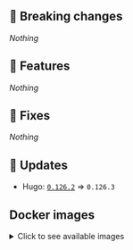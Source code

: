 ## :loudspeaker: Breaking changes

*Nothing*


## :tada: Features

*Nothing*


## :bug: Fixes

*Nothing*


## :heartbeat: Updates

* Hugo: [`0.126.2`](https://github.com/floryn90/docker-hugo/releases/tag/0.126.2) => `0.126.3`


## Docker images

<details>
<summary>Click to see available images</summary>

This release is available from Docker Hub as project `floryn90/hugo` with the following tags:

| Alias tags                   | Version specific tags                      |
| ---------------------------- | ------------------------------------------ |
| `busybox`, `latest`          | `0.126.3-busybox`, `0.126.3`                     |
| `busybox-ci`, `ci`           | `0.126.3-busybox-ci`, `0.126.3-ci`               |
| `busybox-onbuild`, `onbuild` | `0.126.3-busybox-onbuild`, `0.126.3-onbuild`     |
| `alpine`                     | `0.126.3-alpine`                              |
| `alpine-ci`                  | `0.126.3-alpine-ci`                           |
| `alpine-onbuild`             | `0.126.3-alpine-onbuild`                      |
| `asciidoctor`                | `0.126.3-asciidoctor`                         |
| `asciidoctor-ci`             | `0.126.3-asciidoctor-ci`                      |
| `asciidoctor-onbuild`        | `0.126.3-asciidoctor-onbuild`                 |
| `pandoc`                     | `0.126.3-pandoc`                              |
| `pandoc-ci`                  | `0.126.3-pandoc-ci`                           |
| `pandoc-onbuild`             | `0.126.3-pandoc-onbuild`                      |
| `ext-alpine`                 | `0.126.3-ext-alpine`                          |
| `ext-alpine-ci`              | `0.126.3-ext-alpine-ci`                       |
| `ext-alpine-onbuild`         | `0.126.3-ext-alpine-onbuild`                  |
| `ext-asciidoctor`            | `0.126.3-ext-asciidoctor`                     |
| `ext-asciidoctor-ci`         | `0.126.3-ext-asciidoctor-ci`                  |
| `ext-asciidoctor-onbuild`    | `0.126.3-ext-asciidoctor-onbuild`             |
| `ext-pandoc`                 | `0.126.3-ext-pandoc`                          |
| `ext-pandoc-ci`              | `0.126.3-ext-pandoc-ci`                       |
| `ext-pandoc-onbuild`         | `0.126.3-ext-pandoc-onbuild`                  |
| `debian`                     | `0.126.3-debian`                              |
| `debian-ci`                  | `0.126.3-debian-ci`                           |
| `debian-onbuild`             | `0.126.3-debian-onbuild`                      |
| `ext-debian`, `ext`, `latest-ext` | `0.126.3-ext-debian`, `0.126.3-ext`         |
| `ext-debian-ci`, `ext-ci`    | `0.126.3-ext-debian-ci`, `0.126.3-ext-ci`        |
| `ext-debian-onbuild`, `ext-onbuild` | `0.126.3-ext-debian-onbuild`, `0.126.3-ext-onbuild` |
| `ubuntu`                     | `0.126.3-ubuntu`                            |
| `ubuntu-ci`                  | `0.126.3-ubuntu-ci`                         |
| `ubuntu-onbuild`             | `0.126.3-ubuntu-onbuild`                    |
| `ext-ubuntu`                 | `0.126.3-ext-ubuntu`                        |
| `ext-ubuntu-ci`              | `0.126.3-ext-ubuntu-ci`                     |
| `ext-ubuntu-onbuild`         | `0.126.3-ext-ubuntu-onbuild`                |
</details>